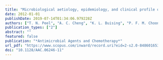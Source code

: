 ```yaml
---
title: "Microbiological aetiology, epidemiology, and clinical profile of prosthetic joint infections: Are current antibiotic prophylaxis guidelines effective?"
date: 2012-01-01
publishDate: 2019-07-14T01:34:06.979228Z
authors: ["T. N. Peel", "A. C. Cheng", "K. L. Buising", "P. F. M. Choong"]
publication_types: ["2"]
abstract: ""
featured: false
publication: "*Antimicrobial Agents and Chemotherapy*"
url_pdf: "https://www.scopus.com/inward/record.uri?eid=2-s2.0-84860165308&doi=10.1128%2fAAC.06246-11&partnerID=40&md5=5c7c84d6a76b00ebb40b9aa9a8292ddd https://www.ncbi.nlm.nih.gov/pmc/articles/PMC3346661/pdf/zac2386.pdf"
doi: "10.1128/AAC.06246-11"
---
```


